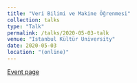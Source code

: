 ```yaml
---
title: "Veri Bilimi ve Makine Öğrenmesi"
collection: talks
type: "Talk"
permalink: /talks/2020-05-03-talk
venue: "Istanbul Kültür University"
date: 2020-05-03
location: "(online)"
---
```


[Event page](https://ut.iku.edu.tr/tr/haberler/veri-bilimi-ve-makine-ogrenmesi-e-semineri) 
